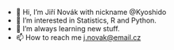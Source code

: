 - 👋 Hi, I’m Jiří Novák with nickname @Kyoshido
- 👀 I’m interested in Statistics, R and Python.
- 🌱 I’m always learning new stuff.
- 📫 How to reach me j.novak@email.cz

<!---
Kyoshido/Kyoshido is a ✨ special ✨ repository because its `README.md` (this file) appears on your GitHub profile.
You can click the Preview link to take a look at your changes.
--->
